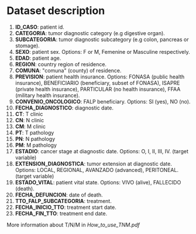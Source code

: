 # Dataset description

1. **ID_CASO**: patient id.
2. **CATEGORIA**: tumor diagnostic category (e.g digestive organ). 
3. **SUBCATEGORIA**: tumor diagnostic subcategory (e.g colon, pancreas or stomage).
4. **SEXO**: patient sex. Options: F or M, Femenine or Masculine respectively.
5. **EDAD**: patient age.
6. **REGION**: country region of residence.
7. **COMUNA**: "comuna" (county) of residence.
8. **PREVISION**: patient health insurance. Options: FONASA (public health insurance), 
    BENEFICIARIO (beneficiary, subset of FONASA), ISAPRE (private health insurance), 
    PARTICULAR (no health insurance), FFAA (military health insurance).
9. **CONVENIO_ONCOLOGICO**: FALP beneficiary. Options: SI (yes), NO (no).
10. **FECHA_DIAGNOSTICO**: diagnostic date.
11. **CT**: T clinic
12. **CN**: N clinic
13. **CM**: M clinic
14. **PT**: T pathology
15. **PN**: N pathology
16. **PM**: M pathology
17. **ESTADIO**: cancer stage at diagnostic date. Options: O, I, II, III, IV. (target variable)
18. **EXTENSION_DIAGNOSTICA**: tumor extension at diagnostic date. Options: LOCAL, REGIONAL, AVANZADO (advanced), PERITONEAL. (target variable)
19. **ESTADO_VITAL**: patient vital state. Options: VIVO (alive), FALLECIDO (death).
20. **FECHA_DEFUNCION**: date of death.
21. **TTO_FALP_SUBCATEGORIA**: treatment.
22. **FECHA_INICIO_TTO**: treatment start date.
23. **FECHA_FIN_TTO**: treatment end date.

More information about T/N/M in *How_to_use_TNM.pdf*
